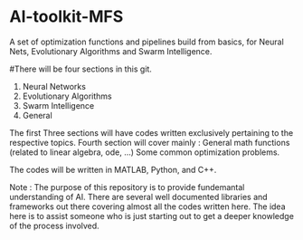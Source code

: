 # Al-toolkit-MFS
A set of optimization functions and pipelines build from basics, for Neural Nets, Evolutionary Algorithms and Swarm Intelligence.

#There will be four sections in this git. 
1. Neural Networks
2. Evolutionary Algorithms
3. Swarm Intelligence
4. General
  
The first Three sections will have codes written exclusively pertaining to the respective topics.
Fourth section will cover mainly :
  General math functions (related to linear algebra, ode, ...)
  Some common optimization problems.
  
The codes will be written in MATLAB, Python, and C++.

Note : The purpose of this repository is to provide fundemantal understanding of AI. There are several well documented libraries
and frameworks out there covering almost all the codes written here. The idea here is to assist someone who is just starting 
out to get a deeper knowledge of the process involved.
